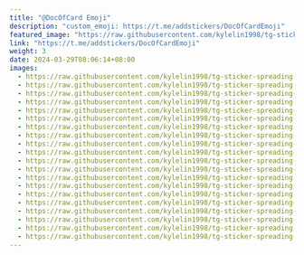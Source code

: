 ```yaml
---
title: "@DocOfCard Emoji"
description: "custom_emoji: https://t.me/addstickers/DocOfCardEmoji"
featured_image: "https://raw.githubusercontent.com/kylelin1998/tg-sticker-spreading-worldwide-images/main/img/f01a7006-6b77-4eda-996f-e3114b136fcb.jpg"
link: "https://t.me/addstickers/DocOfCardEmoji"
weight: 3
date: 2024-03-29T08:06:14+08:00
images:
  - https://raw.githubusercontent.com/kylelin1998/tg-sticker-spreading-worldwide-images/main/img/f01a7006-6b77-4eda-996f-e3114b136fcb.jpg
  - https://raw.githubusercontent.com/kylelin1998/tg-sticker-spreading-worldwide-images/main/img/8c8e2b89-c0a2-471b-b191-9f15ee9c731f.jpg
  - https://raw.githubusercontent.com/kylelin1998/tg-sticker-spreading-worldwide-images/main/img/13c62fbd-ad87-446d-a9de-fb2744ea2576.jpg
  - https://raw.githubusercontent.com/kylelin1998/tg-sticker-spreading-worldwide-images/main/img/629944fe-f44d-472d-92da-a7ceae8efa4c.jpg
  - https://raw.githubusercontent.com/kylelin1998/tg-sticker-spreading-worldwide-images/main/img/d7d1a8f2-f93b-4d8f-9461-66ca14722328.jpg
  - https://raw.githubusercontent.com/kylelin1998/tg-sticker-spreading-worldwide-images/main/img/180bcdc6-bbc7-4c8f-9914-11dda56b1bf8.jpg
  - https://raw.githubusercontent.com/kylelin1998/tg-sticker-spreading-worldwide-images/main/img/19422659-811a-4686-a717-e4da0a3ab6da.jpg
  - https://raw.githubusercontent.com/kylelin1998/tg-sticker-spreading-worldwide-images/main/img/9645854c-79a8-438f-9edb-6587b9464327.jpg
  - https://raw.githubusercontent.com/kylelin1998/tg-sticker-spreading-worldwide-images/main/img/2127cd50-61ed-4073-b5a2-dca3cab9dc16.jpg
  - https://raw.githubusercontent.com/kylelin1998/tg-sticker-spreading-worldwide-images/main/img/c1851043-68eb-4586-9948-f04cf4093a0f.jpg
  - https://raw.githubusercontent.com/kylelin1998/tg-sticker-spreading-worldwide-images/main/img/bb723e16-ba76-4f58-a56f-4356bab153b8.jpg
  - https://raw.githubusercontent.com/kylelin1998/tg-sticker-spreading-worldwide-images/main/img/0e7ca524-50aa-449a-bc53-7b6c97d53b0e.jpg
  - https://raw.githubusercontent.com/kylelin1998/tg-sticker-spreading-worldwide-images/main/img/fea02f74-15c3-4cd3-81bc-e04ff69d267f.jpg
  - https://raw.githubusercontent.com/kylelin1998/tg-sticker-spreading-worldwide-images/main/img/2c4749d4-fa8c-4435-af4e-18cb235b622e.jpg
  - https://raw.githubusercontent.com/kylelin1998/tg-sticker-spreading-worldwide-images/main/img/dac5f73a-a087-476a-8a80-6d0bbaa445da.jpg
  - https://raw.githubusercontent.com/kylelin1998/tg-sticker-spreading-worldwide-images/main/img/7cf9efb6-5075-46df-ba0c-194c2cf75044.jpg
  - https://raw.githubusercontent.com/kylelin1998/tg-sticker-spreading-worldwide-images/main/img/6fccc6d3-ffea-41e1-a0c2-bc41c4d78cae.jpg
  - https://raw.githubusercontent.com/kylelin1998/tg-sticker-spreading-worldwide-images/main/img/372ab33f-b541-4604-82bd-ae228604049a.jpg
  - https://raw.githubusercontent.com/kylelin1998/tg-sticker-spreading-worldwide-images/main/img/2334f8dc-d755-4ea0-b2bf-f87ea85a0703.jpg
  - https://raw.githubusercontent.com/kylelin1998/tg-sticker-spreading-worldwide-images/main/img/081ef386-9c1b-43e3-b183-0c2d2e35282e.jpg
---
```

